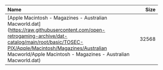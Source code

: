 |Name|Size|
|:---|---:|
|[Apple Macintosh - Magazines - Australian Macworld.dat](https://raw.githubusercontent.com/open-retrogaming-archive/dat-catalog/main/root/basic/TOSEC-PIX/Apple/Macintosh/Magazines/Australian Macworld/Apple Macintosh - Magazines - Australian Macworld.dat)|32568|
